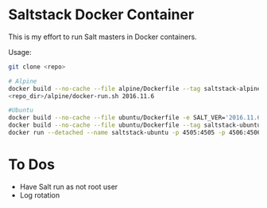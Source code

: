 # Saltstack Docker Container

This is my effort to run Salt masters in Docker containers.

Usage:

```bash
git clone <repo>

# Alpine
docker build --no-cache --file alpine/Dockerfile --tag saltstack-alpine:2016.11.6 --tag saltstack-alpine:latest <repo_dir>
<repo_dir>/alpine/docker-run.sh 2016.11.6

#Ubuntu
docker build --no-cache --file ubuntu/Dockerfile -e SALT_VER='2016.11.6' --tag saltstack-ubuntu:2016.11.6 <repo_dir>
docker build --no-cache --file ubuntu/Dockerfile --tag saltstack-ubuntu:latest <repo_dir>
docker run --detached --name saltstack-ubuntu -p 4505:4505 -p 4506:4506 -p 8000:8000 --hostname saltmaster saltstack-ubuntu
```

# To Dos

* Have Salt run as not root user
* Log rotation
